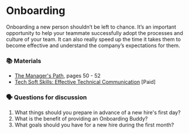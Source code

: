 # Onboarding

Onboarding a new person shouldn’t be left to chance. It’s an important opportunity to help your teammate successfully adopt the processes and culture of your team. It can also really speed up the time it takes them to become effective and understand the company’s expectations for them. 

### 📚 Materials

* [The Manager's Path](https://amzn.to/31ySDXH), pages 50 - 52
* [Tech Soft Skills: Effective Technical Communication](https://www.linkedin.com/learning/tech-soft-skills-effective-technical-communication?u=2125562) \[Paid\]

### 🗣 Questions for discussion

1. What things should you prepare in advance of a new hire's first day?
2. What is the benefit of providing an Onboarding Buddy?
3. What goals should you have for a new hire during the first month?

